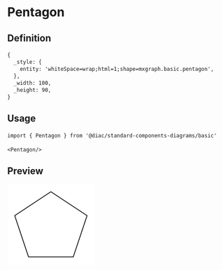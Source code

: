 # Pentagon

## Definition

```
{
  _style: { 
    entity: 'whiteSpace=wrap;html=1;shape=mxgraph.basic.pentagon',
  },
  _width: 100,
  _height: 90,
}
```

## Usage

```
import { Pentagon } from '@diac/standard-components-diagrams/basic'

<Pentagon/>
```

## Preview

<img src="./pentagon.png" width="200"/>
